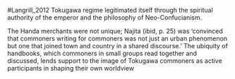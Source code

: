 #Langrill_2012
Tokugawa regime legitimated itself through the spiritual authority of the emperor and the philosophy of Neo-Confucianism. 


The Handa merchants were not unique; Najita (ibid, p. 25) was ‘convinced that commoners writing for commoners was not just an urban phenomenon but one that joined town and country in a shared discourse.’ The ubiquity of handbooks, which commoners in small groups read together and discussed, lends support to the image of Tokugawa commoners as active participants in shaping their own worldview